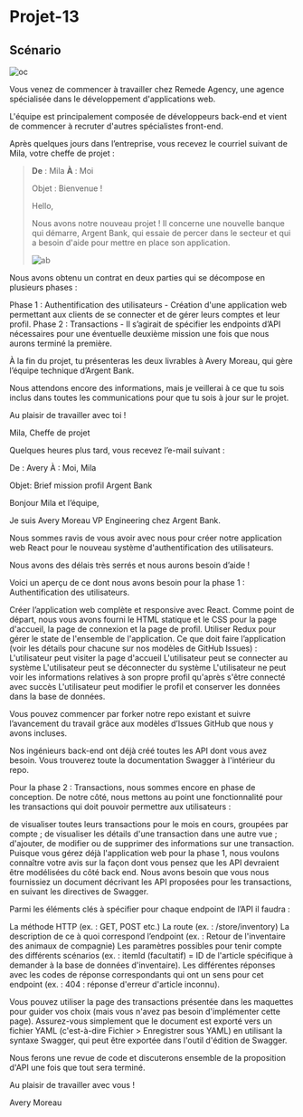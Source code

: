 # Projet-13

## Scénario

![oc](https://user.oc-static.com/upload/2023/10/10/16969371520395_Section%20mission.png)
  
Vous venez de commencer à travailler chez Remede Agency, une agence spécialisée dans le développement d'applications web.
  
L'équipe est principalement composée de développeurs back-end et vient de commencer à recruter d'autres spécialistes front-end. 
  
Après quelques jours dans l’entreprise, vous recevez le courriel suivant de Mila, votre cheffe de projet :
  
> **De** : Mila
> **À** : Moi
>
> Objet : Bienvenue !
>
> Hello,
> 
> Nous avons notre nouveau projet ! Il concerne une nouvelle banque qui démarre, Argent Bank, qui essaie de percer dans le secteur et qui a besoin d'aide pour mettre en place son application.
>
> 
>
> ![ab]([https://user.oc-static.com/upload/2023/10/10/16969371520395_Section%20mission.png](https://user.oc-static.com/upload/2023/12/28/17037832302526_Capture%20d%E2%80%99e%CC%81cran%202023-12-28%20a%CC%80%2018.07.01.png))

Nous avons obtenu un contrat en deux parties qui se décompose en plusieurs phases :

Phase 1 : Authentification des utilisateurs - Création d'une application web permettant aux clients de se connecter et de gérer leurs comptes et leur profil.
Phase 2 : Transactions - Il s’agirait de spécifier les endpoints d’API nécessaires pour une éventuelle deuxième mission une fois que nous aurons terminé la première.

À la fin du projet, tu présenteras les deux livrables à Avery Moreau, qui gère l’équipe technique d’Argent Bank.

 

Nous attendons encore des informations, mais je veillerai à ce que tu sois inclus dans toutes les communications pour que tu sois à jour sur le projet.

 

Au plaisir de travailler avec toi !

Mila, Cheffe de projet

 

Quelques heures plus tard, vous recevez l’e-mail suivant :

 

De : Avery
À : Moi, Mila

Objet: Brief mission profil Argent Bank

Bonjour Mila et l’équipe,

 

Je suis Avery Moreau VP Engineering chez Argent Bank.

 

Nous sommes ravis de vous avoir avec nous pour créer notre application web React pour le nouveau système d'authentification des utilisateurs.

 

Nous avons des délais très serrés et nous aurons besoin d’aide !

 

Voici un aperçu de ce dont nous avons besoin pour la phase 1 : Authentification des utilisateurs.

Créer l’application web complète et responsive avec React. Comme point de départ, nous vous avons fourni le HTML statique et le CSS pour la page d'accueil, la page de connexion et la page de profil.
Utiliser Redux pour gérer le state de l'ensemble de l'application.
Ce que doit faire l’application (voir les détails pour chacune sur nos modèles de GitHub Issues) :
L'utilisateur peut visiter la page d'accueil
L'utilisateur peut se connecter au système
L'utilisateur peut se déconnecter du système
L'utilisateur ne peut voir les informations relatives à son propre profil qu'après s'être connecté avec succès
L'utilisateur peut modifier le profil et conserver les données dans la base de données. 
 

Vous pouvez commencer par forker notre repo existant et suivre l’avancement du travail grâce aux modèles d’Issues GitHub que nous y avons incluses.

 

Nos ingénieurs back-end ont déjà créé toutes les API dont vous avez besoin. Vous trouverez toute la documentation Swagger à l'intérieur du repo.

 

Pour la phase 2 : Transactions, nous sommes encore en phase de conception. De notre côté, nous mettons au point une fonctionnalité pour les transactions qui doit pouvoir permettre aux utilisateurs :

de visualiser toutes leurs transactions pour le mois en cours, groupées par compte ;
de visualiser les détails d'une transaction dans une autre vue ;
d'ajouter, de modifier ou de supprimer des informations sur une transaction.
Puisque vous gérez déjà l'application web pour la phase 1, nous voulons connaître votre avis sur la façon dont vous pensez que les API devraient être modélisées du côté back end. Nous avons besoin que vous nous fournissiez un document décrivant les API proposées pour les transactions, en suivant les directives de Swagger. 

 

Parmi les éléments clés à spécifier pour chaque endpoint de l’API il faudra :

La méthode HTTP (ex. : GET, POST etc.)
La route (ex. : /store/inventory)
La description de ce à quoi correspond l’endpoint (ex. : Retour de l'inventaire des animaux de compagnie)
Les paramètres possibles pour tenir compte des différents scénarios (ex. : itemId (facultatif) = ID de l'article spécifique à demander à la base de données d'inventaire).
Les différentes réponses avec les codes de réponse correspondants qui ont un sens pour cet endpoint (ex. : 404 : réponse d'erreur d'article inconnu).
 

Vous pouvez utiliser la page des transactions présentée dans les maquettes pour guider vos choix (mais vous n'avez pas besoin d'implémenter cette page). Assurez-vous simplement que le document est exporté vers un fichier YAML (c'est-à-dire Fichier > Enregistrer sous YAML) en utilisant la syntaxe Swagger, qui peut être exportée dans l'outil d'édition de Swagger.

 

Nous ferons une revue de code et discuterons ensemble de la proposition d'API une fois que tout sera terminé.

 

Au plaisir de travailler avec vous !

Avery Moreau
